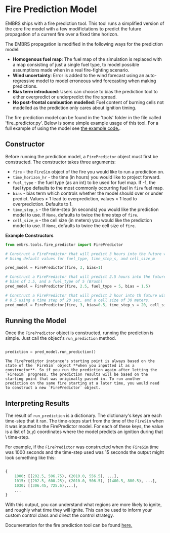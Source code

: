 # Fire Prediction Model
EMBRS ships with a fire prediction tool. This tool runs a simplified version of the core fire model with a few modifictations to predict the future propagation of a current fire over a fixed time horizon. 

The EMBRS propagation is modified in the following ways for the prediction model:
- **Homogenous fuel map**: The fuel map of the simulation is replaced with a map consisting of just a single fuel type, to model possible assumptions made when in a real fire-fighting scenario.
- **Wind uncertainty**: Error is added to the wind forecast using an auto-regressive model to model erroneous wind forecasting when making predictions.
- **Bias term introduced**: Users can choose to bias the prediction tool to either overpredict or underpredict the fire spread.
- **No post-frontal combustion modelled**: Fuel content of burning cells not modelled as the prediction only cares about ignition timing.

The fire prediction model can be found in the 'tools' folder in the file called 'fire_predictor.py'. Below is some simple example usage of this tool. For a full example of using the model see [the example code.](examples:prediction_model).

## Constructor
Before running the prediction model, a `FirePredictor` object must first be constructed. The constructor takes three arguments:

- `fire` - the `FireSim` object of the fire you would like to run a prediction on.
- `time_horizon_hr` - the time (in hours) you would like to project forward.
- `fuel_type` - the fuel type (as an int) to be used for fuel map. If -1, the fuel type defaults to the most commonly occurring fuel in `fire` fuel map.
- `bias` - bias term which controls whether the model should over or under predict. Values > 1 lead to overprediction, values < 1 lead to overprediction. Defaults to 1.
- `time_step_s` - the time-step (in seconds) you would like the prediction model to use. If `None`, defaults to twice the time step of `fire`.
- `cell_size_m` - the cell size (in meters) you would like the prediction model to use. If `None`, defaults to twice the cell size of `fire`.

**Example Constructors**

```python
from embrs.tools.fire_predictor import FirePredictor

# Construct a FirePredictor that will predict 3 hours into the future with no bias
# Using default values for fuel_type, time_step_s, and cell_size_m

pred_model = FirePredictor(fire, 3, bias=1)

# Construct a FirePredictor that will predict 2.5 hours into the future with a
# bias of 1.5, and a fuel_type of 5 (Brush)
pred_model = FirePredictor(fire, 2.5, fuel_type = 5, bias = 1.5)

# Construct a FirePredictor that will predict 3 hour into th future with a bias of
# 0.5 using a time step of 20 sec, and a cell size of 30 meters.
pred_model = FirePredictor(fire, 3, bias=0.5, time_step_s = 20, cell_size_m = 30)

```

## Running the Model
Once the `FirePredictor` object is constructed, running the prediction is simple. Just call the object's `run_prediction` method.

```python

prediction = pred_model.run_prediction()

```

```{note}
The FirePredictor instance's starting point is always based on the state of the `FireSim` object **when you inputted it as a constructor**. So if you run the prediction again after letting the `FireSim` progress, the prediction results will be based on the starting point that was originally passed in. To run another prediction on the same fire starting at a later time, you would need to construct a new `FirePredictor` object.
```

## Interpreting Results
The result of `run_prediction` is a dictionary. The dictionary's keys are each time-step that it ran. The time-steps start from the time of the `FireSim` when it was inputted to the FirePredictor model. For each of these keys, the value is a list of (x,y) coordinates where the model predicts an ignition during that \ time-step. 

For example, if the `FirePredictor` was constructed when the `FireSim` time was 1000 seconds and the time-step used was 15 seconds the output might look something like this:

```python

{
    1000: [(202.5, 506.75), (2010.0, 556.5), ...],
    1015: [(202.5, 600.25), (2010.0, 506.5), (1400.5, 800.5), ...],
    1030: [(306.45, 725.6),...],
    ...
}

```

With this output, you can understand what regions are more likely to ignite, and roughly what time they will ignite. This can be used to inform your custom control class and direct the control strategy.

Documentation for the fire prediction tool can be found [here.](./_autosummary/embrs.tools.fire_predictor.rst)